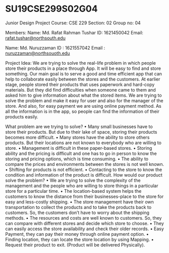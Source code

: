 # SU19CSE299S02G04
Junior Design Project
Course: CSE 229
Section: 02
Group no: 04

Members:
  Name: Md. Rafat Rahman Tushar
  ID: 1621450042
  Email: rafat.tushar@northsouth.edu
  
  Name: Md. Nuruzzaman
  ID : 1621557042
  Email : nuruzzaman@northsouoth.edu
  
 
 Project Idea: 
        We are trying to solve the real-life problem in which people store their products in a place through App. It will be easy to find and store something. Our main goal is to serve a good and time efficient app that can help to collaborate easily between the stores and the customers.
         At earlier stage, people stored their products that uses paperwork and hard-copy materials. But they did find difficulties when someone came to them and asked him to give information about what the stored items.
        We are trying to solve the problem and make it easy for user and also for the manager of the store. And also, for easy payment we are using online payment method. As all the information is in the app, so people can find the information of their products easily.

What problem are we trying to solve?
	•	Many small businesses have to store their products. But due to their lake of space, storing their products becomes more difficult.
	•	Many stores have the ability to store others products. But their locations are not known to everybody who are willing to store.
	•	Management is difficult in these paper-based stores.
	•	Storing ability and the pricing is difficult and one has to go in person to know the storing and pricing options, which is time consuming.
	•	The ability to compare the prices and environments between the stores is not well known.
	•	Shifting for products is not efficient.
	•	Contacting to the store to know the condition and information of the product is difficult.
How would our product solve the problem?
	•	We are trying to solve the complexity of the management and the people who are willing to store things in a particular store for a particular time.
	•	The location-based system helps the customers to know the distance from their businesses-place to the store for easy and less-costly shipping.
	•	The store management have their own transportation to collect the products and to take the products back to customers. So, the customers don’t have to worry about the shipping methods.
	•	The resources and costs are well known to customers. So, they can compare with different stores and decide which store to choose.
	•	They can easily access the store availability and check their older records.
	•	Easy Payment, they can pay their money through online payment option.
	•	Finding location, they can locate the store location by using Mapping.
	•	Request their product to exit. (Product will be delivered Physically).
